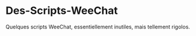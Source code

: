 Des-Scripts-WeeChat
===================

Quelques scripts WeeChat, essentiellement inutiles, mais tellement rigolos.
